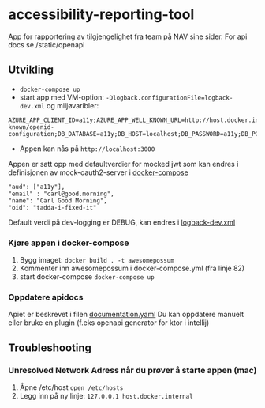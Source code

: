 # accessibility-reporting-tool

App for rapportering av tilgjengelighet fra team på NAV sine sider. For api docs se /static/openapi

## Utvikling

* `docker-compose up`
* start app med VM-option: `-Dlogback.configurationFile=logback-dev.xml` og miljøvaribler:

```
AZURE_APP_CLIENT_ID=a11y;AZURE_APP_WELL_KNOWN_URL=http://host.docker.internal:8080/issueissue/.well-known/openid-configuration;DB_DATABASE=a11y;DB_HOST=localhost;DB_PASSWORD=a11y;DB_PORT=5432;DB_USERNAME=postgres;CORS_ALLOWED_ORIGIN:*
```
* Appen kan nås på `http://localhost:3000`

Appen er satt opp med defaultverdier for mocked jwt som kan endres i definisjonen av mock-oauth2-server
i [docker-compose](docker-compose.yml)

```
"aud": ["a11y"],
"email" : "carl@good.morning",
"name": "Carl Good Morning",
"oid": "tadda-i-fixed-it"
```

Default verdi på dev-logging er DEBUG, kan endres i [logback-dev.xml](app/src/main/resources/logback-dev.xml)

### Kjøre appen i docker-compose
1. Bygg imaget: `docker build . -t awesomepossum`
2. Kommenter inn awesomepossum i docker-compose.yml (fra linje 82)
3. start docker-compose `docker-compose up`

### Oppdatere apidocs
Apiet er beskrevet i filen [documentation.yaml](app/src/main/resources/static/openapi/documentation.yaml)
Du kan oppdatere manuelt eller bruke en plugin (f.eks openapi generator for ktor i intellij)

## Troubleshooting
### Unresolved Network Adress når du prøver å starte appen (mac)
1. Åpne /etc/host `open /etc/hosts`
2. Legg inn på ny linje: `127.0.0.1 host.docker.internal`
